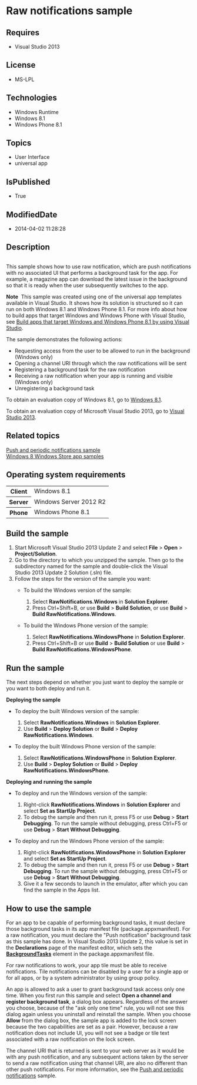 # Raw notifications sample
## Requires
* Visual Studio 2013
## License
* MS-LPL
## Technologies
* Windows Runtime
* Windows 8.1
* Windows Phone 8.1
## Topics
* User Interface
* universal app
## IsPublished
* True
## ModifiedDate
* 2014-04-02 11:28:28
## Description

<div id="mainSection">
<p><img src="/windowsapps/site/view/file/111741/1/image.png" alt="" align="middle">
</p>
<p>This sample shows how to use raw notification, which are push notifications with no associated UI that performs a background task for the app. For example, a magazine app can download the latest issue in the background so that it is ready when the user subsequently
 switches to the app. </p>
<p class="note"><b>Note</b>&nbsp;&nbsp;This sample was created using one of the universal app templates available in Visual Studio. It shows how its solution is structured so it can run on both Windows&nbsp;8.1 and Windows Phone 8.1. For more info about how to build apps
 that target Windows and Windows Phone with Visual Studio, see <a href="http://msdn.microsoft.com/library/windows/apps/dn609832">
Build apps that target Windows and Windows Phone 8.1 by using Visual Studio</a>.</p>
<p>The sample demonstrates the following actions: </p>
<ul>
<li>Requesting access from the user to be allowed to run in the background (Windows only)
</li><li>Opening a channel URI through which the raw notifications will be sent </li><li>Registering a background task for the raw notification </li><li>Receiving a raw notification when your app is running and visible (Windows only)
</li><li>Unregistering a background task </li></ul>
<p></p>
<p>To obtain an evaluation copy of Windows&nbsp;8.1, go to <a href="http://go.microsoft.com/fwlink/p/?linkid=301696">
Windows&nbsp;8.1</a>.</p>
<p>To obtain an evaluation copy of Microsoft Visual Studio&nbsp;2013, go to <a href="http://go.microsoft.com/fwlink/p/?linkid=301697">
Visual Studio&nbsp;2013</a>.</p>
<h2><a id="related_topics"></a>Related topics</h2>
<dl><dt><a href="http://go.microsoft.com/fwlink/p/?linkid=231476">Push and periodic notifications sample</a>
</dt><dt><a href="http://go.microsoft.com/fwlink/p/?LinkID=227694">Windows 8 Windows Store app samples</a>
</dt></dl>
<h2>Operating system requirements</h2>
<table>
<tbody>
<tr>
<th>Client</th>
<td><dt>Windows&nbsp;8.1 </dt></td>
</tr>
<tr>
<th>Server</th>
<td><dt>Windows Server&nbsp;2012&nbsp;R2 </dt></td>
</tr>
<tr>
<th>Phone</th>
<td><dt>Windows Phone 8.1 </dt></td>
</tr>
</tbody>
</table>
<h2>Build the sample</h2>
<p></p>
<ol>
<li>Start Microsoft Visual Studio&nbsp;2013 Update&nbsp;2 and select <b>File</b> &gt; <b>Open</b> &gt;
<b>Project/Solution</b>. </li><li>Go to the directory to which you unzipped the sample. Then go to the subdirectory named for the sample and double-click the Visual Studio&nbsp;2013 Update&nbsp;2 Solution (.sln) file.
</li><li>Follow the steps for the version of the sample you want:
<ul>
<li>
<p>To build the Windows version of the sample:</p>
<ol>
<li>Select <b>RawNotifications.Windows</b> in <b>Solution Explorer</b>. </li><li>Press Ctrl&#43;Shift&#43;B, or use <b>Build</b> &gt; <b>Build Solution</b>, or use <b>
Build</b> &gt; <b>Build RawNotifications.Windows</b>. </li></ol>
</li><li>
<p>To build the Windows Phone version of the sample:</p>
<ol>
<li>Select <b>RawNotifications.WindowsPhone</b> in <b>Solution Explorer</b>. </li><li>Press Ctrl&#43;Shift&#43;B or use <b>Build</b> &gt; <b>Build Solution</b> or use <b>Build</b> &gt;
<b>Build RawNotifications.WindowsPhone</b>. </li></ol>
</li></ul>
</li></ol>
<p></p>
<h2>Run the sample</h2>
<p>The next steps depend on whether you just want to deploy the sample or you want to both deploy and run it.</p>
<p><b>Deploying the sample</b></p>
<ul>
<li>
<p>To deploy the built Windows version of the sample:</p>
<ol>
<li>Select <b>RawNotifications.Windows</b> in <b>Solution Explorer</b>. </li><li>Use <b>Build</b> &gt; <b>Deploy Solution</b> or <b>Build</b> &gt; <b>Deploy RawNotifications.Windows</b>.
</li></ol>
</li><li>
<p>To deploy the built Windows Phone version of the sample:</p>
<ol>
<li>Select <b>RawNotifications.WindowsPhone</b> in <b>Solution Explorer</b>. </li><li>Use <b>Build</b> &gt; <b>Deploy Solution</b> or <b>Build</b> &gt; <b>Deploy RawNotifications.WindowsPhone</b>.
</li></ol>
</li></ul>
<p><b>Deploying and running the sample</b></p>
<ul>
<li>
<p>To deploy and run the Windows version of the sample:</p>
<ol>
<li>Right-click <b>RawNotifications.Windows</b> in <b>Solution Explorer</b> and select
<b>Set as StartUp Project</b>. </li><li>To debug the sample and then run it, press F5 or use <b>Debug</b> &gt; <b>Start Debugging</b>. To run the sample without debugging, press Ctrl&#43;F5 or use
<b>Debug</b> &gt; <b>Start Without Debugging</b>. </li></ol>
</li><li>
<p>To deploy and run the Windows Phone version of the sample:</p>
<ol>
<li>Right-click <b>RawNotifications.WindowsPhone</b> in <b>Solution Explorer</b> and select
<b>Set as StartUp Project</b>. </li><li>To debug the sample and then run it, press F5 or use <b>Debug</b> &gt; <b>Start Debugging</b>. To run the sample without debugging, press Ctrl&#43;F5 or use
<b>Debug</b> &gt; <b>Start Without Debugging</b>. </li><li>Give it a few seconds to launch in the emulator, after which you can find the sample in the Apps list.
</li></ol>
</li></ul>
<h2><a id="How_to_use_the_sample"></a><a id="how_to_use_the_sample"></a><a id="HOW_TO_USE_THE_SAMPLE"></a>How to use the sample</h2>
<p>For an app to be capable of performing background tasks, it must declare those background tasks in its app manifest file (package.appxmanifest). For a raw notification, you must declare the &quot;Push notification&quot; background task as this sample has done. In
 Visual Studio&nbsp;2013 Update&nbsp;2, this value is set in the <b>Declarations</b> page of the manifest editor, which sets the
<a href="http://msdn.microsoft.com/library/windows/apps/br211421"><b>BackgroundTasks</b></a> element in the package.appxmanifest file.</p>
<p>For raw notifications to work, your app tile must be able to receive notifications. Tile notifications can be disabled by a user for a single app or for all apps, or by a system administrator by using group policy.</p>
<div class="os_icon_block">
<div class="os_icon_content_block">
<p><b></b>An app is allowed to ask a user to grant background task access only one time. When you first run this sample and select
<b>Open a channel and register background task</b>, a dialog box appears. Regardless of the answer you choose, because of the &quot;ask only one time&quot; rule, you will not see this dialog again unless you uninstall and reinstall the sample. When you choose
<b>Allow</b> from the dialog box, the sample app is added to the lock screen because the two capabilities are set as a pair. However, because a raw notification does not include UI, you will not see a badge or tile text associated with a raw notification on
 the lock screen.</p>
</div>
</div>
<p>The channel URI that is returned is sent to your web server as it would be with any push notification, and any subsequent actions taken by the server to send a raw notification using that channel URI, are also no different than other push notifications.
 For more information, see the <a href="http://go.microsoft.com/fwlink/p/?linkid=231476">
Push and periodic notifications</a> sample.</p>
</div>
